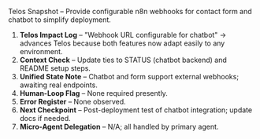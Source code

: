 Telos Snapshot – Provide configurable n8n webhooks for contact form and chatbot to simplify deployment.

1. **Telos Impact Log** – "Webhook URL configurable for chatbot" → advances Telos because both features now adapt easily to any environment.
2. **Context Check** – Update ties to STATUS (chatbot backend) and README setup steps.
3. **Unified State Note** – Chatbot and form support external webhooks; awaiting real endpoints.
4. **Human-Loop Flag** – None required presently.
5. **Error Register** – None observed.
6. **Next Checkpoint** – Post-deployment test of chatbot integration; update docs if needed.
7. **Micro-Agent Delegation** – N/A; all handled by primary agent.
